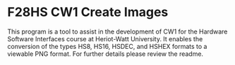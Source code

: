 # F28HS CW1 Create Images
 This program is a tool to assist in the development of CW1 for the Hardware Software Interfaces course at Heriot-Watt University. It enables the conversion of the types HS8, HS16, HSDEC, and HSHEX formats to a viewable PNG format. For further details please review the readme.
